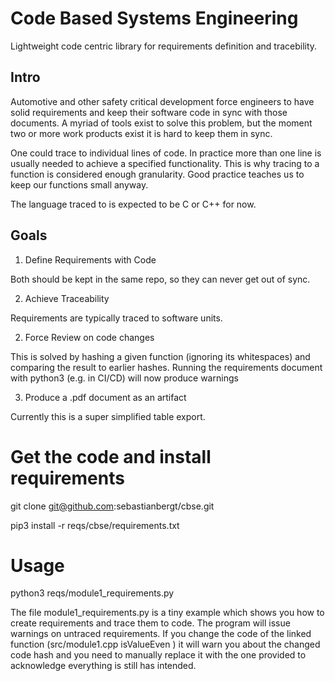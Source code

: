 # Code Based Systems Engineering

Lightweight code centric library for requirements definition and tracebility.

## Intro

Automotive and other safety critical development force engineers to have solid requirements and keep their software code in sync with those documents. A myriad of tools exist to solve this problem, but the moment two or more work products exist it is hard to keep them in sync.

One could trace to individual lines of code. In practice more than one line is usually needed to achieve a specified functionality. This is why tracing to a function is considered enough granularity. Good practice teaches us to keep our functions small anyway.

The language traced to is expected to be C or C++ for now.

## Goals
1. Define Requirements with Code

Both should be kept in the same repo, so they can never get out of sync.

2. Achieve Traceability

Requirements are typically traced to software units.

2. Force Review on code changes

This is solved by hashing a given function (ignoring its whitespaces) and comparing the result to earlier hashes. Running the requirements document with python3 (e.g. in CI/CD) will now produce warnings

3. Produce a .pdf document as an artifact

Currently this is a super simplified table export.

# Get the code and install requirements

git clone git@github.com:sebastianbergt/cbse.git

pip3 install -r reqs/cbse/requirements.txt 

# Usage

python3 reqs/module1_requirements.py

The file module1_requirements.py is a tiny example which shows you how to create requirements and trace them to code.
The program will issue warnings on untraced requirements. If you change the code of the linked function (src/module1.cpp isValueEven ) it will warn you about the changed code hash and you need to manually replace it with the one provided to acknowledge everything is still has intended.